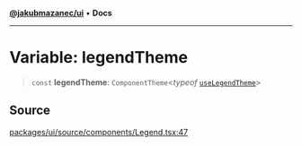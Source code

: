 [**@jakubmazanec/ui**](../README.md) • **Docs**

---

# Variable: legendTheme

> `const` **legendTheme**: `ComponentTheme`\<_typeof_
> [`useLegendTheme`](../functions/useLegendTheme.md)\>

## Source

[packages/ui/source/components/Legend.tsx:47](https://github.com/jakubmazanec/tools/blob/bb20df5276ddb119762948adc2cda520aef09f0f/packages/ui/source/components/Legend.tsx#L47)
